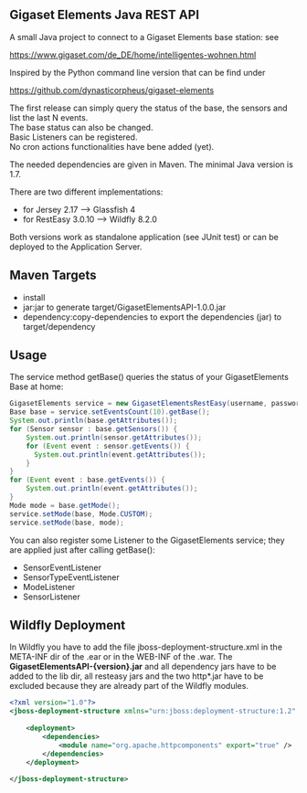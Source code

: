 Gigaset Elements Java REST API
------------------------------------------------------------------------------------------

A small Java project to connect to a Gigaset Elements base station: see

https://www.gigaset.com/de_DE/home/intelligentes-wohnen.html

Inspired by the Python command line version that can be find under 

https://github.com/dynasticorpheus/gigaset-elements

The first release can simply query the status of the base, the sensors and list the last N events. <br/>
The base status can also be changed. <br/>
Basic Listeners can be registered. <br/>
No cron actions functionalities have bene added (yet).<br/>

The needed dependencies are given in Maven. The minimal Java version is 1.7.

There are two different implementations:

- for Jersey 2.17     --> Glassfish 4
- for RestEasy 3.0.10 --> Wildfly 8.2.0

Both versions work as standalone application (see JUnit test) or can be deployed to the Application Server.

Maven Targets
------------------------------------------------------------------------------------------
- install
- jar:jar to generate target/GigasetElementsAPI-1.0.0.jar
- dependency:copy-dependencies to export the dependencies (jar) to target/dependency

Usage
------------------------------------------------------------------------------------------
The service method getBase() queries the status of your GigasetElements Base at home:

```java
GigasetElements service = new GigasetElementsRestEasy(username, password);
Base base = service.setEventsCount(10).getBase();
System.out.println(base.getAttributes());
for (Sensor sensor : base.getSensors()) {
	System.out.println(sensor.getAttributes());
	for (Event event : sensor.getEvents()) {
	  System.out.println(event.getAttributes());
	}
}
for (Event event : base.getEvents()) {
	System.out.println(event.getAttributes());
}
Mode mode = base.getMode();
service.setMode(base, Mode.CUSTOM);
service.setMode(base, mode);
```

You can also register some Listener to the GigasetElements service; they are applied just after calling getBase():

- SensorEventListener
- SensorTypeEventListener
- ModeListener
- SensorListener

Wildfly Deployment
------------------------------------------------------------------------------------------
In Wildfly you have to add the file jboss-deployment-structure.xml in the META-INF dir of the .ear or in the WEB-INF of the .war. The <b>GigasetElementsAPI-{version}.jar</b> and all dependency jars have to be added to the lib dir, all resteasy jars and the two http*.jar have to be excluded because they are already part of the Wildfly modules.

```xml
<?xml version="1.0"?>
<jboss-deployment-structure xmlns="urn:jboss:deployment-structure:1.2" xmlns:xsi="http://www.w3.org/2001/XMLSchema-instance">
	
	<deployment>
		<dependencies>
			<module name="org.apache.httpcomponents" export="true" />
		</dependencies>
	</deployment>
	
</jboss-deployment-structure>
```

